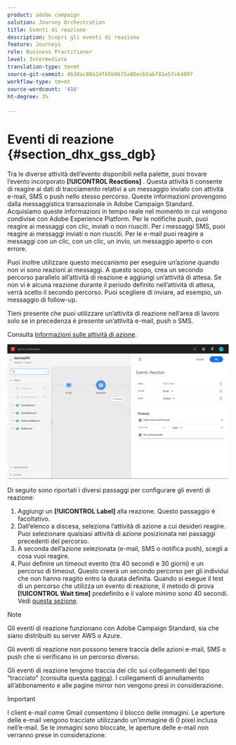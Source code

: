 ```yaml
---
product: adobe campaign
solution: Journey Orchestration
title: Eventi di reazione
description: Scopri gli eventi di reazione
feature: Journeys
role: Business Practitioner
level: Intermediate
translation-type: tm+mt
source-git-commit: 4b30ac80a2dfb5b0675a88ecb5abf81e57c64097
workflow-type: tm+mt
source-wordcount: '416'
ht-degree: 3%

---
```



# Eventi di reazione {#section_dhx_gss_dgb}

Tra le diverse attività dell’evento disponibili nella palette, puoi trovare l’evento incorporato **[!UICONTROL Reactions]** . Questa attività ti consente di reagire ai dati di tracciamento relativi a un messaggio inviato con attività e-mail, SMS o push nello stesso percorso. Queste informazioni provengono dalla messaggistica transazionale in Adobe Campaign Standard. Acquisiamo queste informazioni in tempo reale nel momento in cui vengono condivise con Adobe Experience Platform. Per le notifiche push, puoi reagire ai messaggi con clic, inviati o non riusciti. Per i messaggi SMS, puoi reagire ai messaggi inviati o non riusciti. Per le e-mail puoi reagire a messaggi con un clic, con un clic, un invio, un messaggio aperto o con errore.

Puoi inoltre utilizzare questo meccanismo per eseguire un’azione quando non vi sono reazioni ai messaggi. A questo scopo, crea un secondo percorso parallelo all’attività di reazione e aggiungi un’attività di attesa. Se non vi è alcuna reazione durante il periodo definito nell’attività di attesa, verrà scelto il secondo percorso. Puoi scegliere di inviare, ad esempio, un messaggio di follow-up.

Tieni presente che puoi utilizzare un’attività di reazione nell’area di lavoro solo se in precedenza è presente un’attività e-mail, push o SMS.

Consulta [Informazioni sulle attività di azione](../building-journeys/about-action-activities.md).

![](../assets/journey45.png)

Di seguito sono riportati i diversi passaggi per configurare gli eventi di reazione:

1. Aggiungi un **[!UICONTROL Label]** alla reazione. Questo passaggio è facoltativo.
1. Dall’elenco a discesa, seleziona l’attività di azione a cui desideri reagire. Puoi selezionare qualsiasi attività di azione posizionata nei passaggi precedenti del percorso.
1. A seconda dell’azione selezionata (e-mail, SMS o notifica push), scegli a cosa vuoi reagire.
1. Puoi definire un timeout evento (tra 40 secondi e 30 giorni) e un percorso di timeout. Questo creerà un secondo percorso per gli individui che non hanno reagito entro la durata definita. Quando si esegue il test di un percorso che utilizza un evento di reazione, il metodo di prova **[!UICONTROL Wait time]** predefinito e il valore minimo sono 40 secondi. Vedi [questa sezione](../building-journeys/testing-the-journey.md).

>[!NOTE]
>
>Gli eventi di reazione funzionano con Adobe Campaign Standard, sia che siano distribuiti su server AWS o Azure.
>
>Gli eventi di reazione non possono tenere traccia delle azioni e-mail, SMS o push che si verificano in un percorso diverso.
>
>Gli eventi di reazione tengono traccia dei clic sui collegamenti del tipo &quot;tracciato&quot; (consulta questa [pagina](https://docs.adobe.com/content/help/en/campaign-standard/using/designing-content/links.html#about-tracked-urls)). I collegamenti di annullamento all’abbonamento e alle pagine mirror non vengono presi in considerazione.

>[!IMPORTANT]
>
>I client e-mail come Gmail consentono il blocco delle immagini. Le aperture delle e-mail vengono tracciate utilizzando un’immagine di 0 pixel inclusa nell’e-mail. Se le immagini sono bloccate, le aperture delle e-mail non verranno prese in considerazione.
